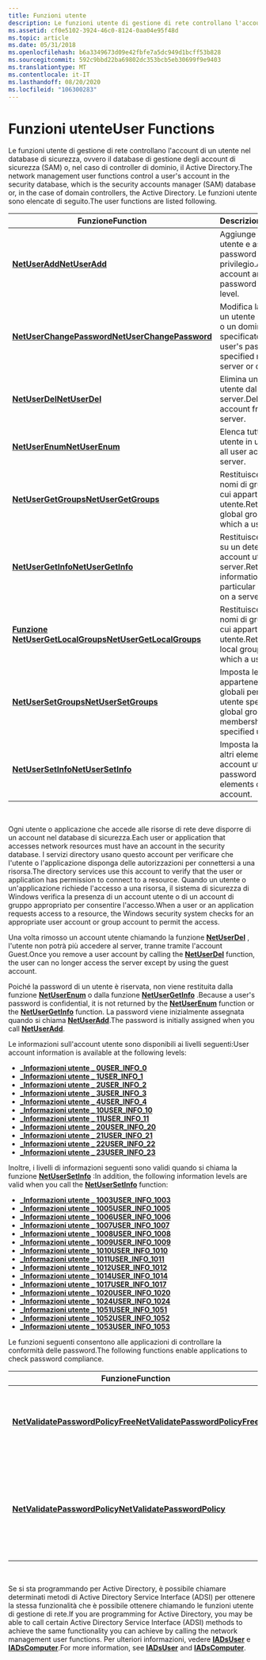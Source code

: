 ```yaml
---
title: Funzioni utente
description: Le funzioni utente di gestione di rete controllano l'account di un utente nel database di sicurezza, ovvero il database di gestione degli account di sicurezza (SAM) o, nel caso di controller di dominio, il Active Directory. Le funzioni utente sono elencate di seguito.
ms.assetid: cf0e5102-3924-46c0-8124-0aa04e95f48d
ms.topic: article
ms.date: 05/31/2018
ms.openlocfilehash: b6a3349673d09e42fbfe7a5dc949d1bcff53b828
ms.sourcegitcommit: 592c9bbd22ba69802dc353bcb5eb30699f9e9403
ms.translationtype: MT
ms.contentlocale: it-IT
ms.lasthandoff: 08/20/2020
ms.locfileid: "106300283"
---
```

# <a name="user-functions"></a><span data-ttu-id="a3f94-104">Funzioni utente</span><span class="sxs-lookup"><span data-stu-id="a3f94-104">User Functions</span></span>

<span data-ttu-id="a3f94-105">Le funzioni utente di gestione di rete controllano l'account di un utente nel database di sicurezza, ovvero il database di gestione degli account di sicurezza (SAM) o, nel caso di controller di dominio, il Active Directory.</span><span class="sxs-lookup"><span data-stu-id="a3f94-105">The network management user functions control a user's account in the security database, which is the security accounts manager (SAM) database or, in the case of domain controllers, the Active Directory.</span></span> <span data-ttu-id="a3f94-106">Le funzioni utente sono elencate di seguito.</span><span class="sxs-lookup"><span data-stu-id="a3f94-106">The user functions are listed following.</span></span>



| <span data-ttu-id="a3f94-107">Funzione</span><span class="sxs-lookup"><span data-stu-id="a3f94-107">Function</span></span>                                               | <span data-ttu-id="a3f94-108">Descrizione</span><span class="sxs-lookup"><span data-stu-id="a3f94-108">Description</span></span>                                                         |
|--------------------------------------------------------|---------------------------------------------------------------------|
| [<span data-ttu-id="a3f94-109">**NetUserAdd**</span><span class="sxs-lookup"><span data-stu-id="a3f94-109">**NetUserAdd**</span></span>](/windows/desktop/api/Lmaccess/nf-lmaccess-netuseradd)                       | <span data-ttu-id="a3f94-110">Aggiunge un account utente e assegna una password e un livello di privilegio.</span><span class="sxs-lookup"><span data-stu-id="a3f94-110">Adds a user account and assigns a password and privilege level.</span></span>     |
| [<span data-ttu-id="a3f94-111">**NetUserChangePassword**</span><span class="sxs-lookup"><span data-stu-id="a3f94-111">**NetUserChangePassword**</span></span>](/windows/desktop/api/Lmaccess/nf-lmaccess-netuserchangepassword) | <span data-ttu-id="a3f94-112">Modifica la password di un utente per un server o un dominio di rete specificato.</span><span class="sxs-lookup"><span data-stu-id="a3f94-112">Changes a user's password for a specified network server or domain.</span></span> |
| [<span data-ttu-id="a3f94-113">**NetUserDel**</span><span class="sxs-lookup"><span data-stu-id="a3f94-113">**NetUserDel**</span></span>](/windows/desktop/api/Lmaccess/nf-lmaccess-netuserdel)                       | <span data-ttu-id="a3f94-114">Elimina un account utente dal server.</span><span class="sxs-lookup"><span data-stu-id="a3f94-114">Deletes a user account from the server.</span></span>                             |
| [<span data-ttu-id="a3f94-115">**NetUserEnum**</span><span class="sxs-lookup"><span data-stu-id="a3f94-115">**NetUserEnum**</span></span>](/windows/desktop/api/Lmaccess/nf-lmaccess-netuserenum)                     | <span data-ttu-id="a3f94-116">Elenca tutti gli account utente in un server.</span><span class="sxs-lookup"><span data-stu-id="a3f94-116">Lists all user accounts on a server.</span></span>                                |
| [<span data-ttu-id="a3f94-117">**NetUserGetGroups**</span><span class="sxs-lookup"><span data-stu-id="a3f94-117">**NetUserGetGroups**</span></span>](/windows/desktop/api/Lmaccess/nf-lmaccess-netusergetgroups)           | <span data-ttu-id="a3f94-118">Restituisce un elenco di nomi di gruppi globali a cui appartiene un utente.</span><span class="sxs-lookup"><span data-stu-id="a3f94-118">Returns a list of global group names to which a user belongs.</span></span>       |
| [<span data-ttu-id="a3f94-119">**NetUserGetInfo**</span><span class="sxs-lookup"><span data-stu-id="a3f94-119">**NetUserGetInfo**</span></span>](/windows/desktop/api/Lmaccess/nf-lmaccess-netusergetinfo)               | <span data-ttu-id="a3f94-120">Restituisce informazioni su un determinato account utente in un server.</span><span class="sxs-lookup"><span data-stu-id="a3f94-120">Returns information about a particular user account on a server.</span></span>    |
| [<span data-ttu-id="a3f94-121">**Funzione NetUserGetLocalGroups**</span><span class="sxs-lookup"><span data-stu-id="a3f94-121">**NetUserGetLocalGroups**</span></span>](/windows/desktop/api/Lmaccess/nf-lmaccess-netusergetlocalgroups) | <span data-ttu-id="a3f94-122">Restituisce un elenco di nomi di gruppi locali a cui appartiene un utente.</span><span class="sxs-lookup"><span data-stu-id="a3f94-122">Returns a list of local group names to which a user belongs.</span></span>        |
| [<span data-ttu-id="a3f94-123">**NetUserSetGroups**</span><span class="sxs-lookup"><span data-stu-id="a3f94-123">**NetUserSetGroups**</span></span>](/windows/desktop/api/Lmaccess/nf-lmaccess-netusersetgroups)           | <span data-ttu-id="a3f94-124">Imposta le appartenenze ai gruppi globali per un account utente specificato.</span><span class="sxs-lookup"><span data-stu-id="a3f94-124">Sets global group memberships for a specified user account.</span></span>         |
| [<span data-ttu-id="a3f94-125">**NetUserSetInfo**</span><span class="sxs-lookup"><span data-stu-id="a3f94-125">**NetUserSetInfo**</span></span>](/windows/desktop/api/Lmaccess/nf-lmaccess-netusersetinfo)               | <span data-ttu-id="a3f94-126">Imposta la password e altri elementi di un account utente.</span><span class="sxs-lookup"><span data-stu-id="a3f94-126">Sets the password and other elements of a user account.</span></span>             |



 

<span data-ttu-id="a3f94-127">Ogni utente o applicazione che accede alle risorse di rete deve disporre di un account nel database di sicurezza.</span><span class="sxs-lookup"><span data-stu-id="a3f94-127">Each user or application that accesses network resources must have an account in the security database.</span></span> <span data-ttu-id="a3f94-128">I servizi directory usano questo account per verificare che l'utente o l'applicazione disponga delle autorizzazioni per connettersi a una risorsa.</span><span class="sxs-lookup"><span data-stu-id="a3f94-128">The directory services use this account to verify that the user or application has permission to connect to a resource.</span></span> <span data-ttu-id="a3f94-129">Quando un utente o un'applicazione richiede l'accesso a una risorsa, il sistema di sicurezza di Windows verifica la presenza di un account utente o di un account di gruppo appropriato per consentire l'accesso.</span><span class="sxs-lookup"><span data-stu-id="a3f94-129">When a user or an application requests access to a resource, the Windows security system checks for an appropriate user account or group account to permit the access.</span></span>

<span data-ttu-id="a3f94-130">Una volta rimosso un account utente chiamando la funzione [**NetUserDel**](/windows/desktop/api/Lmaccess/nf-lmaccess-netuserdel) , l'utente non potrà più accedere al server, tranne tramite l'account Guest.</span><span class="sxs-lookup"><span data-stu-id="a3f94-130">Once you remove a user account by calling the [**NetUserDel**](/windows/desktop/api/Lmaccess/nf-lmaccess-netuserdel) function, the user can no longer access the server except by using the guest account.</span></span>

<span data-ttu-id="a3f94-131">Poiché la password di un utente è riservata, non viene restituita dalla funzione [**NetUserEnum**](/windows/desktop/api/Lmaccess/nf-lmaccess-netuserenum) o dalla funzione [**NetUserGetInfo**](/windows/desktop/api/Lmaccess/nf-lmaccess-netusergetinfo) .</span><span class="sxs-lookup"><span data-stu-id="a3f94-131">Because a user's password is confidential, it is not returned by the [**NetUserEnum**](/windows/desktop/api/Lmaccess/nf-lmaccess-netuserenum) function or the [**NetUserGetInfo**](/windows/desktop/api/Lmaccess/nf-lmaccess-netusergetinfo) function.</span></span> <span data-ttu-id="a3f94-132">La password viene inizialmente assegnata quando si chiama [**NetUserAdd**](/windows/desktop/api/Lmaccess/nf-lmaccess-netuseradd).</span><span class="sxs-lookup"><span data-stu-id="a3f94-132">The password is initially assigned when you call [**NetUserAdd**](/windows/desktop/api/Lmaccess/nf-lmaccess-netuseradd).</span></span>

<span data-ttu-id="a3f94-133">Le informazioni sull'account utente sono disponibili ai livelli seguenti:</span><span class="sxs-lookup"><span data-stu-id="a3f94-133">User account information is available at the following levels:</span></span>

-   [<span data-ttu-id="a3f94-134">**\_Informazioni utente \_ 0**</span><span class="sxs-lookup"><span data-stu-id="a3f94-134">**USER\_INFO\_0**</span></span>](/windows/desktop/api/Lmaccess/ns-lmaccess-user_info_0)
-   [<span data-ttu-id="a3f94-135">**\_Informazioni utente \_ 1**</span><span class="sxs-lookup"><span data-stu-id="a3f94-135">**USER\_INFO\_1**</span></span>](/windows/desktop/api/Lmaccess/ns-lmaccess-user_info_1)
-   [<span data-ttu-id="a3f94-136">**\_Informazioni utente \_ 2**</span><span class="sxs-lookup"><span data-stu-id="a3f94-136">**USER\_INFO\_2**</span></span>](/windows/desktop/api/Lmaccess/ns-lmaccess-user_info_2)
-   [<span data-ttu-id="a3f94-137">**\_Informazioni utente \_ 3**</span><span class="sxs-lookup"><span data-stu-id="a3f94-137">**USER\_INFO\_3**</span></span>](/windows/desktop/api/Lmaccess/ns-lmaccess-user_info_3)
-   [<span data-ttu-id="a3f94-138">**\_Informazioni utente \_ 4**</span><span class="sxs-lookup"><span data-stu-id="a3f94-138">**USER\_INFO\_4**</span></span>](/windows/desktop/api/Lmaccess/ns-lmaccess-user_info_4)
-   [<span data-ttu-id="a3f94-139">**\_Informazioni utente \_ 10**</span><span class="sxs-lookup"><span data-stu-id="a3f94-139">**USER\_INFO\_10**</span></span>](/windows/desktop/api/Lmaccess/ns-lmaccess-user_info_10)
-   [<span data-ttu-id="a3f94-140">**\_Informazioni utente \_ 11**</span><span class="sxs-lookup"><span data-stu-id="a3f94-140">**USER\_INFO\_11**</span></span>](/windows/desktop/api/Lmaccess/ns-lmaccess-user_info_11)
-   [<span data-ttu-id="a3f94-141">**\_Informazioni utente \_ 20**</span><span class="sxs-lookup"><span data-stu-id="a3f94-141">**USER\_INFO\_20**</span></span>](/windows/desktop/api/Lmaccess/ns-lmaccess-user_info_20)
-   [<span data-ttu-id="a3f94-142">**\_Informazioni utente \_ 21**</span><span class="sxs-lookup"><span data-stu-id="a3f94-142">**USER\_INFO\_21**</span></span>](/windows/desktop/api/Lmaccess/ns-lmaccess-user_info_21)
-   [<span data-ttu-id="a3f94-143">**\_Informazioni utente \_ 22**</span><span class="sxs-lookup"><span data-stu-id="a3f94-143">**USER\_INFO\_22**</span></span>](/windows/desktop/api/Lmaccess/ns-lmaccess-user_info_22)
-   [<span data-ttu-id="a3f94-144">**\_Informazioni utente \_ 23**</span><span class="sxs-lookup"><span data-stu-id="a3f94-144">**USER\_INFO\_23**</span></span>](/windows/desktop/api/Lmaccess/ns-lmaccess-user_info_23)

<span data-ttu-id="a3f94-145">Inoltre, i livelli di informazioni seguenti sono validi quando si chiama la funzione [**NetUserSetInfo**](/windows/desktop/api/Lmaccess/nf-lmaccess-netusersetinfo) :</span><span class="sxs-lookup"><span data-stu-id="a3f94-145">In addition, the following information levels are valid when you call the [**NetUserSetInfo**](/windows/desktop/api/Lmaccess/nf-lmaccess-netusersetinfo) function:</span></span>

-   [<span data-ttu-id="a3f94-146">**\_Informazioni utente \_ 1003**</span><span class="sxs-lookup"><span data-stu-id="a3f94-146">**USER\_INFO\_1003**</span></span>](/windows/desktop/api/Lmaccess/ns-lmaccess-user_info_1003)
-   [<span data-ttu-id="a3f94-147">**\_Informazioni utente \_ 1005**</span><span class="sxs-lookup"><span data-stu-id="a3f94-147">**USER\_INFO\_1005**</span></span>](/windows/desktop/api/Lmaccess/ns-lmaccess-user_info_1005)
-   [<span data-ttu-id="a3f94-148">**\_Informazioni utente \_ 1006**</span><span class="sxs-lookup"><span data-stu-id="a3f94-148">**USER\_INFO\_1006**</span></span>](/windows/desktop/api/Lmaccess/ns-lmaccess-user_info_1006)
-   [<span data-ttu-id="a3f94-149">**\_Informazioni utente \_ 1007**</span><span class="sxs-lookup"><span data-stu-id="a3f94-149">**USER\_INFO\_1007**</span></span>](/windows/desktop/api/Lmaccess/ns-lmaccess-user_info_1007)
-   [<span data-ttu-id="a3f94-150">**\_Informazioni utente \_ 1008**</span><span class="sxs-lookup"><span data-stu-id="a3f94-150">**USER\_INFO\_1008**</span></span>](/windows/desktop/api/Lmaccess/ns-lmaccess-user_info_1008)
-   [<span data-ttu-id="a3f94-151">**\_Informazioni utente \_ 1009**</span><span class="sxs-lookup"><span data-stu-id="a3f94-151">**USER\_INFO\_1009**</span></span>](/windows/desktop/api/Lmaccess/ns-lmaccess-user_info_1009)
-   [<span data-ttu-id="a3f94-152">**\_Informazioni utente \_ 1010**</span><span class="sxs-lookup"><span data-stu-id="a3f94-152">**USER\_INFO\_1010**</span></span>](/windows/desktop/api/Lmaccess/ns-lmaccess-user_info_1010)
-   [<span data-ttu-id="a3f94-153">**\_Informazioni utente \_ 1011**</span><span class="sxs-lookup"><span data-stu-id="a3f94-153">**USER\_INFO\_1011**</span></span>](/windows/desktop/api/Lmaccess/ns-lmaccess-user_info_1011)
-   [<span data-ttu-id="a3f94-154">**\_Informazioni utente \_ 1012**</span><span class="sxs-lookup"><span data-stu-id="a3f94-154">**USER\_INFO\_1012**</span></span>](/windows/desktop/api/Lmaccess/ns-lmaccess-user_info_1012)
-   [<span data-ttu-id="a3f94-155">**\_Informazioni utente \_ 1014**</span><span class="sxs-lookup"><span data-stu-id="a3f94-155">**USER\_INFO\_1014**</span></span>](/windows/desktop/api/Lmaccess/ns-lmaccess-user_info_1014)
-   [<span data-ttu-id="a3f94-156">**\_Informazioni utente \_ 1017**</span><span class="sxs-lookup"><span data-stu-id="a3f94-156">**USER\_INFO\_1017**</span></span>](/windows/desktop/api/Lmaccess/ns-lmaccess-user_info_1017)
-   [<span data-ttu-id="a3f94-157">**\_Informazioni utente \_ 1020**</span><span class="sxs-lookup"><span data-stu-id="a3f94-157">**USER\_INFO\_1020**</span></span>](/windows/desktop/api/Lmaccess/ns-lmaccess-user_info_1020)
-   [<span data-ttu-id="a3f94-158">**\_Informazioni utente \_ 1024**</span><span class="sxs-lookup"><span data-stu-id="a3f94-158">**USER\_INFO\_1024**</span></span>](/windows/desktop/api/Lmaccess/ns-lmaccess-user_info_1024)
-   [<span data-ttu-id="a3f94-159">**\_Informazioni utente \_ 1051**</span><span class="sxs-lookup"><span data-stu-id="a3f94-159">**USER\_INFO\_1051**</span></span>](/windows/desktop/api/Lmaccess/ns-lmaccess-user_info_1051)
-   [<span data-ttu-id="a3f94-160">**\_Informazioni utente \_ 1052**</span><span class="sxs-lookup"><span data-stu-id="a3f94-160">**USER\_INFO\_1052**</span></span>](/windows/desktop/api/Lmaccess/ns-lmaccess-user_info_1052)
-   [<span data-ttu-id="a3f94-161">**\_Informazioni utente \_ 1053**</span><span class="sxs-lookup"><span data-stu-id="a3f94-161">**USER\_INFO\_1053**</span></span>](/windows/desktop/api/Lmaccess/ns-lmaccess-user_info_1053)

<span data-ttu-id="a3f94-162">Le funzioni seguenti consentono alle applicazioni di controllare la conformità delle password.</span><span class="sxs-lookup"><span data-stu-id="a3f94-162">The following functions enable applications to check password compliance.</span></span>



| <span data-ttu-id="a3f94-163">Funzione</span><span class="sxs-lookup"><span data-stu-id="a3f94-163">Function</span></span>                                                               | <span data-ttu-id="a3f94-164">Descrizione</span><span class="sxs-lookup"><span data-stu-id="a3f94-164">Description</span></span>                                                                                                |
|------------------------------------------------------------------------|------------------------------------------------------------------------------------------------------------|
| [<span data-ttu-id="a3f94-165">**NetValidatePasswordPolicyFree**</span><span class="sxs-lookup"><span data-stu-id="a3f94-165">**NetValidatePasswordPolicyFree**</span></span>](/windows/desktop/api/Lmaccess/nf-lmaccess-netvalidatepasswordpolicyfree) | <span data-ttu-id="a3f94-166">Libera la memoria allocata dalla funzione [**NetValidatePasswordPolicy**](/windows/desktop/api/Lmaccess/nf-lmaccess-netvalidatepasswordpolicy) .</span><span class="sxs-lookup"><span data-stu-id="a3f94-166">Frees the memory allocated by the [**NetValidatePasswordPolicy**](/windows/desktop/api/Lmaccess/nf-lmaccess-netvalidatepasswordpolicy) function.</span></span> |
| [<span data-ttu-id="a3f94-167">**NetValidatePasswordPolicy**</span><span class="sxs-lookup"><span data-stu-id="a3f94-167">**NetValidatePasswordPolicy**</span></span>](/windows/desktop/api/Lmaccess/nf-lmaccess-netvalidatepasswordpolicy)         | <span data-ttu-id="a3f94-168">Verifica che le password soddisfino i requisiti di complessità, durata, lunghezza minima e riutilizzo della cronologia.</span><span class="sxs-lookup"><span data-stu-id="a3f94-168">Verifies that passwords meet complexity, aging, minimum length, and history reuse requirements.</span></span>            |



 

<span data-ttu-id="a3f94-169">Se si sta programmando per Active Directory, è possibile chiamare determinati metodi di Active Directory Service Interface (ADSI) per ottenere la stessa funzionalità che è possibile ottenere chiamando le funzioni utente di gestione di rete.</span><span class="sxs-lookup"><span data-stu-id="a3f94-169">If you are programming for Active Directory, you may be able to call certain Active Directory Service Interface (ADSI) methods to achieve the same functionality you can achieve by calling the network management user functions.</span></span> <span data-ttu-id="a3f94-170">Per ulteriori informazioni, vedere [**IADsUser**](/windows/desktop/api/iads/nn-iads-iadsuser) e [**IADsComputer**](/windows/desktop/api/iads/nn-iads-iadscomputer).</span><span class="sxs-lookup"><span data-stu-id="a3f94-170">For more information, see [**IADsUser**](/windows/desktop/api/iads/nn-iads-iadsuser) and [**IADsComputer**](/windows/desktop/api/iads/nn-iads-iadscomputer).</span></span>

 

 